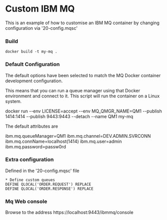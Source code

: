 # Custom IBM MQ
This is an example of how to customise an IBM MQ container by changing configuration via '20-config.mqsc'

### Build
`docker build -t my-mq .`

### Default Configuration
The default options have been selected to match the MQ Docker container development configuration.

This means that you can run a queue manager using that Docker environment and connect to it. This script will run the container on a Linux system.

docker run --env LICENSE=accept --env MQ_QMGR_NAME=QM1 --publish 1414:1414 --publish 9443:9443 --detach --name QM1 my-mq

The default attributes are

ibm.mq.queueManager=QM1
ibm.mq.channel=DEV.ADMIN.SVRCONN
ibm.mq.connName=localhost(1414)
ibm.mq.user=admin
ibm.mq.password=passw0rd

### Extra configuration
Defined in the '20-config.mqsc' file

```
* Define custom queues
DEFINE QLOCAL('ORDER.REQUEST') REPLACE
DEFINE QLOCAL('ORDER.RESPONSE') REPLACE
```

### Mq Web console
Browse to the address
https://localhost:9443/ibmmq/console